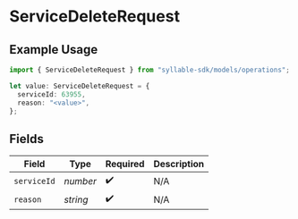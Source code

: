 # ServiceDeleteRequest

## Example Usage

```typescript
import { ServiceDeleteRequest } from "syllable-sdk/models/operations";

let value: ServiceDeleteRequest = {
  serviceId: 63955,
  reason: "<value>",
};
```

## Fields

| Field              | Type               | Required           | Description        |
| ------------------ | ------------------ | ------------------ | ------------------ |
| `serviceId`        | *number*           | :heavy_check_mark: | N/A                |
| `reason`           | *string*           | :heavy_check_mark: | N/A                |
